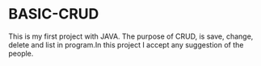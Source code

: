 # BASIC-CRUD
This is my first project with JAVA. The purpose of CRUD, is save, change, delete and list in program.In this project I accept any suggestion of the people.
